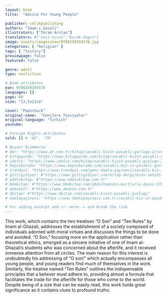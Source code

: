 ```yaml
---
layout: book
title:  "Advice For Young People"

publisher: celikpublishing
authors: "İmam-ı Gazali"
illustrators: ["İkram Arslan"]
translators: #["naci-turan","burak-dogru"]
image: assets/images/ean/9786258359176.jpg
categories: [ "Religion" ]
tags: [ "history"]
previewpage: false
featured: false

genre: adult
type: nonfiction

# Book attributes
ean: 9786258359176
languages: []
page: 68
size: "13,5x21cm"

cover: "Paperback"
original-name:  "Gençlere Tavsiyeler"
original-language: "Turkish"
youtube:

# Foreign Rights attributes
sold: [] # 'AZ', 'TR'

# Buyout Ecommerce
# dnr: "https://www.dr.com.tr/kitap/sacakli-kizin-pasakli-gunlugu-2/cocuk-ve-genclik/genclik-10-yas/roman-oyku/urunno=0001893059001"
# kitapyurdu: "https://www.kitapyurdu.com/kitap/sacakli-kizin-pasakli-gunlugu-2-/560122.html&filter_name=Sa%C3%A7akl%C4%B1+K%C4%B1z%27%C4%B1n+Pasakl%C4%B1+G%C3%BCnl%C3%BC%C4%9F%C3%BC+2"
# idefix: "https://www.idefix.com/kitap/sacakli-kizin-pasakli-gunlugu-2/cocuk-ve-genclik/genclik-10-yas/roman-oyku/urunno=0001893059001"
# hepsiburada: "https://www.hepsiburada.com/sacakli-kiz-in-pasakli-gunlugu-2-damla-yayinevi-p-HBV000012ER86"
# trendyol: "https://www.trendyol.com/genc-damla-yayinevi/sacakli-kiz-in-pasakli-gunlugu-2-p-54825777"
# gittigidiyor: #"https://www.gittigidiyor.com/kitap-dergi/ezan-sehidi-adnan-menderes_pdp_732728793"
# odatvkitap: #"https://www.odatvkitap.com.tr"
# bkmkitap: #"https://www.bkmkitap.com/abdulhamidin-kurtlarla-dansi-578226"
# amazontr: #"https://www.amazon.com.tr"
# dkitap: #"https://www.dkitap.com/sacakli-kizin-pasakli-gunlugu"
# damlayayinevi: "https://www.damlayayinevi.com.tr/sacakli-kiz-in-pasakli-gunlugu-2-bu-iste-bi-terslik-var"

# For adding excerpt add <!--more--> and break the line
---
```

This work, which contains the two treatises “O
Son” and “Ten Rules” by Imam al-Ghazali, addresses the establishment of a society composed
of individuals adorned with moral virtues and discusses the things to be done and avoided.
“O Son,” focusing more on the application rather
than theoretical ethics, emerged as a sincere initiative of one of Imam al-Ghazali’s students who was
concerned about the afterlife, and it received immense attention from all circles. The main reason
for this interest is undoubtedly his addressing of “O
son!” which actually encompasses all young people, and young readers find much of themselves in
the work.
Similarly, the treatise named “Ten Rules” outlines
the indispensable principles that a believer must
adhere to, providing almost a formula that facilitates the trade for the afterlife for those who come
to the world.
Despite being of a size that can be easily read,
this work holds great significance as it contains
clues to profound truths.
<!--more--> 

